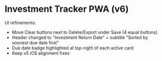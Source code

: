 # Investment Tracker PWA (v6)
UI refinements:
- Move Clear buttons next to Delete/Export under Save (4 equal buttons)
- Header changed to "Investment Return Date" + subtitle "Sorted by soonest due date first"
- Due date badge highlighted at top-right of each active card
- Keep v5 iOS alignment fixes
